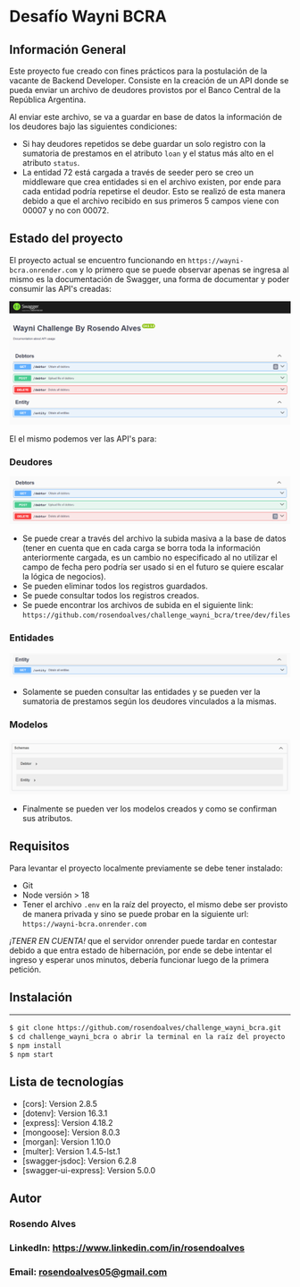 # Desafío Wayni BCRA

## Información General

Este proyecto fue creado con fines prácticos para la postulación de la vacante de Backend Developer. Consiste en la creación de un API donde se pueda enviar un archivo de deudores provistos por el Banco Central de la República Argentina.

Al enviar este archivo, se va a guardar en base de datos la información de los deudores bajo las siguientes condiciones:

* Si hay deudores repetidos se debe guardar un solo registro con la sumatoria de prestamos en el atributo `loan` y el status más alto en el atributo `status`.
* La entidad 72 está cargada a través de seeder pero se creo un middleware que crea entidades si en el archivo existen, por ende para cada entidad podría repetirse el deudor. Esto se realizó de esta manera debido a que el archivo recibido en sus primeros 5 campos viene con 00007 y no con 00072.

## Estado del proyecto

El proyecto actual se encuentro funcionando en `https://wayni-bcra.onrender.com` y lo primero que se puede observar apenas se ingresa al mismo es la documentación de Swagger, una forma de documentar y poder consumir las API's creadas:

![Image text](/images/home.png)

El el mismo podemos ver las API's para:

### Deudores

![Image text](/images/debtors.png)

* Se puede crear a través del archivo la subida masiva a la base de datos (tener en cuenta que en cada carga se borra toda la información anteriormente cargada, es un cambio no especificado al no utilizar el campo de fecha pero podría ser usado si en el futuro se quiere escalar la lógica de negocios).
* Se pueden eliminar todos los registros guardados.
* Se puede consultar todos los registros creados.
* Se puede encontrar los archivos de subida en el siguiente link: `https://github.com/rosendoalves/challenge_wayni_bcra/tree/dev/files`

### Entidades

![Image text](/images/entities.png)

* Solamente se pueden consultar las entidades y se pueden ver la sumatoria de prestamos según los deudores vinculados a la mismas.

### Modelos

![Image text](/images/schemas.png)

* Finalmente se pueden ver los modelos creados y como se confirman sus atributos.

## Requisitos

Para levantar el proyecto localmente previamente se debe tener instalado:
* Git
* Node versión > 18
* Tener el archivo `.env` en la raíz del proyecto, el mismo debe ser provisto de manera privada y sino se puede probar en la siguiente url: ```https://wayni-bcra.onrender.com```

*¡TENER EN CUENTA!* que el servidor onrender puede tardar en contestar debido a que entra estado de hibernación, por ende se debe intentar el ingreso y esperar unos minutos, debería funcionar luego de la primera petición.

## Instalación

***

```
$ git clone https://github.com/rosendoalves/challenge_wayni_bcra.git
$ cd challenge_wayni_bcra o abrir la terminal en la raíz del proyecto
$ npm install
$ npm start
```

## Lista de tecnologías

* [cors]: Version 2.8.5 
* [dotenv]: Version 16.3.1 
* [express]: Version  4.18.2
* [mongoose]: Version  8.0.3
* [morgan]: Version  1.10.0
* [multer]: Version  1.4.5-lst.1
* [swagger-jsdoc]: Version 6.2.8
* [swagger-ui-express]: Version 5.0.0

## Autor

### Rosendo Alves
### LinkedIn: https://www.linkedin.com/in/rosendoalves
### Email: rosendoalves05@gmail.com